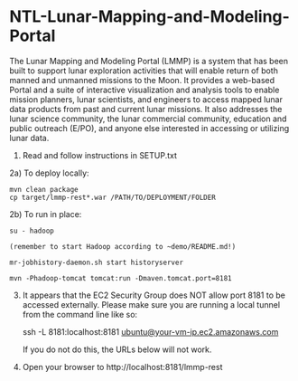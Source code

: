 NTL-Lunar-Mapping-and-Modeling-Portal
=====================================

The Lunar Mapping and Modeling Portal (LMMP) is a system that has been built to support lunar exploration activities that will enable return of both manned and unmanned missions to the Moon. It provides a web-based Portal and a suite of interactive visualization and analysis tools to enable mission planners, lunar scientists, and engineers to access mapped lunar data products from past and current lunar missions. It also addresses the lunar science community, the lunar commercial community, education and public outreach (E/PO), and anyone else interested in accessing or utilizing lunar data. 


1) Read and follow instructions in SETUP.txt

2a) To deploy locally:

    mvn clean package
    cp target/lmmp-rest*.war /PATH/TO/DEPLOYMENT/FOLDER
  
    
2b) To run in place:
    
    su - hadoop

    (remember to start Hadoop according to ~demo/README.md!)

    mr-jobhistory-daemon.sh start historyserver

    mvn -Phadoop-tomcat tomcat:run -Dmaven.tomcat.port=8181

3)  It appears that the EC2 Security Group does NOT allow port 8181 to be
    accessed externally. Please make sure you are running a local tunnel
    from the command line like so:
    
    ssh -L 8181:localhost:8181 ubuntu@your-vm-ip.ec2.amazonaws.com
    
    If you do not do this, the URLs below will not work.
    
4)  Open your browser to http://localhost:8181/lmmp-rest
